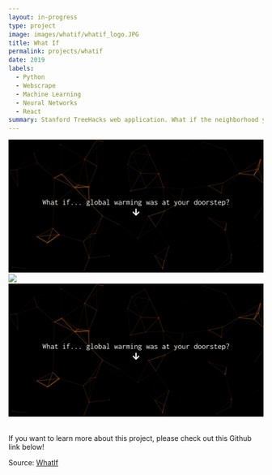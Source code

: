 ```yaml
---
layout: in-progress
type: project
image: images/whatif/whatif_logo.JPG
title: What If
permalink: projects/whatif
date: 2019
labels:
  - Python
  - Webscrape
  - Machine Learning
  - Neural Networks
  - React
summary: Stanford TreeHacks web application. What if the neighborhood you knew so well was wrecked by the looming effects of climate change? With this ML model and satellite imagery, you can see what this house would possibly look like after a natural disaster.
---
```

<img class="ui medium right floated rounded image" src="../images/whatif/whatif_logo.JPG">

<img src="../images/whatif/whatif_logo.png">

<br>
<img class="ui medium left floated rounded image" src="../images/whatif/whatif_logo.jpg">
<br>
<br>


If you want to learn more about this project, please check out this Github link below!

Source: <a href="https://github.com/fpang0502/WhatIf"><i class="large github icon"></i>WhatIf</a>
